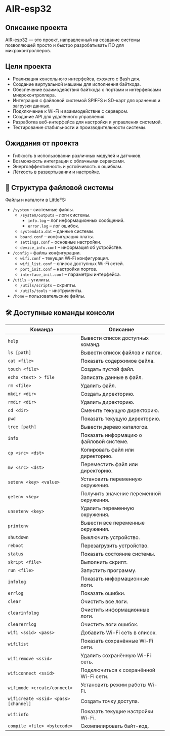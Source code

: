 # AIR-esp32

## Описание проекта
AIR-esp32 — это проект, направленный на создание системы позволяющей просто и быстро разробатывать ПО для микроконтроллеров.

## Цели проекта
- Реализация консольного интерфейса, схожего с Bash для.
- Создание виртуальной машины для исполнения байткода.
- Обеспечение взаимодействия байткода с портами и интерфейсами микроконтроллера.
- Интеграция с файловой системой SPIFFS и SD-карт для хранения и загрузки данных.
- Подключение к Wi-Fi и взаимодействие с сервером.
- Создание API для удалённого управления.
- Разработка веб-интерфейса для настройки и управления системой.
- Тестирование стабильности и производительности системы.

## Ожидания от проекта
- Гибкость в использовании различных модулей и датчиков.
- Возможность интеграции с облачными сервисами.
- Энергоэффективность и устойчивость к ошибкам.
- Лёгкость в развертывании и настройке.

## 📂 Структура файловой системы

Файлы и каталоги в LittleFS:
- `/system` – системные файлы.
  - `/system/outputs` – логи системы.
    - `info.log` – лог информационных сообщений.
    - `error.log` – лог ошибок.
  - `systemdata.dat` – данные системы.
  - `board.conf` – конфигурация платы.
  - `settings.conf` – основные настройки.
  - `device_info.conf` – информация об устройстве.
- `/config` – файлы конфигурации.
  - `wifi.conf` – текущая Wi-Fi конфигурация.
  - `wifi_list.conf` – список доступных Wi-Fi сетей.
  - `port_init.conf` – настройки портов.
  - `interface_init.conf` – параметры интерфейса.
- `/utils` – утилиты.
  - `/utils/scripts` – скрипты.
  - `/utils/tools` – инструменты.
- `/home` – пользовательские файлы.

## 🛠 Доступные команды консоли

| Команда            | Описание |
|--------------------|----------|
| `help`            | Вывести список доступных команд. |
| `ls [path]`       | Вывести список файлов и папок. |
| `cat <file>`      | Показать содержимое файла. |
| `touch <file>`    | Создать пустой файл. |
| `echo <text> > file` | Записать данные в файл. |
| `rm <file>`       | Удалить файл. |
| `mkdir <dir>`     | Создать директорию. |
| `rmdir <dir>`     | Удалить директорию. |
| `cd <dir>`        | Сменить текущую директорию. |
| `pwd`             | Показать текущую директорию. |
| `tree [path]`     | Вывести дерево каталогов. |
| `info`            | Показать информацию о файловой системе. |
| `cp <src> <dst>`  | Копировать файл или директорию. |
| `mv <src> <dst>`  | Переместить файл или директорию. |
| `setenv <key> <value>` | Установить переменную окружения. |
| `getenv <key>`    | Получить значение переменной окружения. |
| `unsetenv <key>`  | Удалить переменную окружения. |
| `printenv`        | Вывести все переменные окружения. |
| `shutdown`        | Выключить устройство. |
| `reboot`          | Перезагрузить устройство. |
| `status`          | Показать состояние системы. |
| `skript <file>`   | Выполнить скрипт. |
| `run <file>`      | Запустить программу. |
| `infolog`         | Показать информационные логи. |
| `errlog`         | Показать ошибки. |
| `clear`          | Очистить все логи. |
| `clearinfolog`   | Очистить информационные логи. |
| `clearerrlog`    | Очистить логи ошибок. |
| `wifi <ssid> <pass>` | Добавить Wi-Fi сеть в список. |
| `wifilist`        | Показать сохранённые Wi-Fi сети. |
| `wifiremove <ssid>` | Удалить сохранённую Wi-Fi сеть. |
| `wificonnect <ssid>` | Подключиться к сохранённой Wi-Fi сети. |
| `wifimode <create/connect>` | Установить режим работы Wi-Fi. |
| `wificreate <ssid> <pass> [channel]` | Создать точку доступа. |
| `wifiinfo`        | Показать текущие настройки Wi-Fi. |
| `compile <file> <bytecode>` | Скомпилировать байт-код. |

